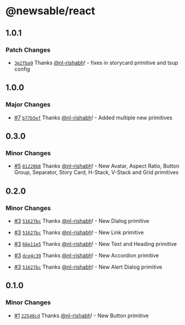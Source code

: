 # @newsable/react

## 1.0.1

### Patch Changes

- [`3e2fba9`](https://github.com/newslaundry/newsable-react/commit/3e2fba9a6241044432614386ec1289944ff32f58) Thanks [@nl-rishabh](https://github.com/nl-rishabh)! - fixes in storycard primitive and tsup config

## 1.0.0

### Major Changes

- [#7](https://github.com/newslaundry/newsable-react/pull/7) [`b77b5ef`](https://github.com/newslaundry/newsable-react/commit/b77b5ef840dc16d16b270851032871978dc22150) Thanks [@nl-rishabh](https://github.com/nl-rishabh)! - Added multiple new primitives

## 0.3.0

### Minor Changes

- [#5](https://github.com/newslaundry/newsable-react/pull/5) [`81220b8`](https://github.com/newslaundry/newsable-react/commit/81220b8b7c6c8466e96150dc0b2528f7b75e93ac) Thanks [@nl-rishabh](https://github.com/nl-rishabh)! - New Avatar, Aspect Ratio, Button Group, Separator, Story Card, H-Stack, V-Stack and Grid primitives

## 0.2.0

### Minor Changes

- [#3](https://github.com/newslaundry/newsable-react/pull/3) [`51627bc`](https://github.com/newslaundry/newsable-react/commit/51627bc4ea0fd85aa15e9228553e71f386326294) Thanks [@nl-rishabh](https://github.com/nl-rishabh)! - New Dialog primitive

- [#3](https://github.com/newslaundry/newsable-react/pull/3) [`51627bc`](https://github.com/newslaundry/newsable-react/commit/51627bc4ea0fd85aa15e9228553e71f386326294) Thanks [@nl-rishabh](https://github.com/nl-rishabh)! - New Link primitive

- [#3](https://github.com/newslaundry/newsable-react/pull/3) [`66e11e5`](https://github.com/newslaundry/newsable-react/commit/66e11e5f54596decb0d92ffd17991c3cffa7c874) Thanks [@nl-rishabh](https://github.com/nl-rishabh)! - New Text and Heading primitive

- [#3](https://github.com/newslaundry/newsable-react/pull/3) [`dce4c39`](https://github.com/newslaundry/newsable-react/commit/dce4c39316aa0f66aebc341fa4d6ef79c57a0c27) Thanks [@nl-rishabh](https://github.com/nl-rishabh)! - New Accordion primitive

- [#3](https://github.com/newslaundry/newsable-react/pull/3) [`51627bc`](https://github.com/newslaundry/newsable-react/commit/51627bc4ea0fd85aa15e9228553e71f386326294) Thanks [@nl-rishabh](https://github.com/nl-rishabh)! - New Alert Dialog primitive

## 0.1.0

### Minor Changes

- [#1](https://github.com/newslaundry/newsable-react/pull/1) [`22548cd`](https://github.com/newslaundry/newsable-react/commit/22548cd1dc13f14dfc14c00acc00ef1438bed0ea) Thanks [@nl-rishabh](https://github.com/nl-rishabh)! - New Button primitive
